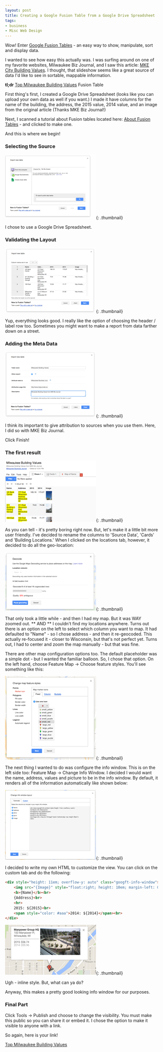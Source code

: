 ```yaml
---
layout: post
title: Creating a Google Fusion Table from a Google Drive Spreadsheet
tags:
- business
- Misc Web Design
---
```

Wow!  Enter [Google Fusion Tables](https://support.google.com/fusiontables/answer/2571232) - an easy way to show, manipulate, sort and display data. 

I wanted to see how easy this actually was.  I was surfing around on one of my favorite websites, Milwaukee Biz Journal, and I saw this article: [MKE City Building Values](http://www.bizjournals.com/milwaukee/blog/real_estate/2015/04/find-out-the-values-of-some-of-the-major-downtown.html).  I thought, that slideshow seems like a great source of data I'd like to see in sortable, mappable information.

**tl;dr** [Top Milwaukee Building Values](https://www.google.com/fusiontables/DataSource?docid=1Fh6PprjLdK6Pq9Tzn6Mn7n0BdGOvv0_NSL3quMNy#map:id=3) Fusion Table

First thing's first, I created a Google Drive Spreadsheet (looks like you can upload your own data as well if you want.)  I made it have columns for the name of the building, the address, the 2015 value, 2014 value, and an image from the original article (Thanks MKE Biz Journal!)

Next, I scanned a tutorial about Fusion tables located here: [About Fusion Tables](https://support.google.com/fusiontables/answer/2571232) - and clicked to make one.

And this is where we begin!

### Selecting the Source

[![Choose Source](/uploads/2015/fusion-1-300x214.png)](/uploads/2015/fusion-1.png){: .thumbnail}

I chose to use a Google Drive Spreadsheet.

### Validating the Layout

[![](/uploads/2015/fusion-2-300x214.png)](/uploads/2015/fusion-2.png){: .thumbnail}

Yup, everything looks good.  I really like the option of choosing the header / label row too.  Sometimes you might want to make a report from data farther down on a street.

### Adding the Meta Data

[![](/uploads/2015/fusion-3-300x217.png)](/uploads/2015/fusion-3.png){: .thumbnail}

I think its important to give attribution to sources when you use them.  Here, I did so with MKE Biz Journal.

Click Finish!

### The first result

[![](/uploads/2015/fusion-4-300x202.png)](/uploads/2015/fusion-4.png){: .thumbnail}

As you can tell - it's pretty boring right now.  But, let's make it a little bit more user friendly.  I've decided to rename the columns to 'Source Data', 'Cards' and 'Building Locations.'  When I clicked on the locations tab, however, it decided to do all the geo-location:

[![](/uploads/2015/fusion-5-300x193.png)](/uploads/2015/fusion-5.png){: .thumbnail}

That only took a little while - and then I had my map.  But it was WAY zoomed out.  ** AND ** I couldn't find my locations anywhere.  Turns out there is an option on the left to select which column you want to map. It had defaulted to "Name" - so I chose address - and then it re-geocoded.  This actually re-focused it - closer to Wisconsin, but that's not perfect yet.  Turns out, I had to center and zoom the map manually - but that was fine.  

There are other map configuration options too.  The default placeholder was a simple dot - but I wanted the familiar balloon.  So, I chose that option.  On the left hand, choose Feature Map -> Choose feature styles.  You'll see something like this:

[![](/uploads/2015/fusion-6-300x275.png)](/uploads/2015/fusion-6.png){: .thumbnail}

The next thing I wanted to do was configure the info window.  This is on the left side too: Feature Map -> Change Info Window.  I decided I would want the name, address, values and picture to be in the info window.  By default, it renders all of the information automatically like shown below:

[![](/uploads/2015/fusion-7-300x230.png)](/uploads/2015/fusion-7.png){: .thumbnail}

I decided to write my own HTML to customize the view.  You can click on the custom tab and do the following:

```html
<div style="height: 11em; overflow-y: auto" class="googft-info-window">
    <img src="{Image}" style="float:right; height: 10em; margin-left: 0.5em"></img>
    <b>{Name}</b><br>
    {Address}<br>
    <hr>
    2015: ${2015}<br>
    <span style="color: #aaa">2014: ${2014}</span><br>
</div>
```

[![fusion-8](/uploads/2015/fusion-8-300x164.png)](/uploads/2015/fusion-8.png){: .thumbnail}

Ugh - inline style.  But, what can ya do?

Anyway, this makes a pretty good looking info window for our purposes.

### Final Part

Click Tools -> Publish and choose to change the visibility.  You must make this public so you can share it or embed it.  I chose the option to make it visible to anyone with a link.

So again, here is your link!

[Top Milwaukee Building Values](https://www.google.com/fusiontables/DataSource?docid=1Fh6PprjLdK6Pq9Tzn6Mn7n0BdGOvv0_NSL3quMNy#map:id=3)

